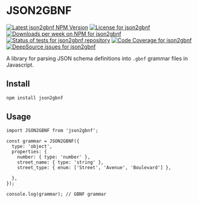 # JSON2GBNF

<a href="https://www.npmjs.com/package/json2gbnf"><img alt="Latest json2gbnf NPM Version" src="https://badge.fury.io/js/json2gbnf.svg" /></a>
<a href="https://github.com/thekevinscott/json2gbnf/blob/master/packages/json2gbnf/LICENSE"><img alt="License for json2gbnf" src="https://img.shields.io/npm/l/json2gbnf" /></a>
<a href="https://www.npmjs.com/package/json2gbnf"><img alt="Downloads per week on NPM for json2gbnf" src="https://img.shields.io/npm/dw/json2gbnf" /></a>
<a href="https://github.com/thekevinscott/autogrammer/actions/workflows/tests.yml"><img src="https://github.com/thekevinscott/autogrammer/actions/workflows/tests.yml/badge.svg" alt="Status of tests for json2gbnf repository" /></a>
<a href="https://codecov.io/gh/thekevinscott/autogrammer"><img alt="Code Coverage for json2gbnf" src="https://img.shields.io/codecov/c/github/thekevinscott/autogrammer" /></a>
<a href="https://deepsource.io/gh/thekevinscott/autogrammer/?ref=repository-badge"><img alt="DeepSource issues for json2gbnf" src="https://deepsource.io/gh/thekevinscott/autogrammer.svg/?label=active+issues&show_trend=true" /></a>

A library for parsing JSON schema definitions into  `.gbnf` grammar files in Javascript.

## Install

```bash
npm install json2gbnf
```

## Usage

```
import JSON2GBNF from 'json2gbnf';

const grammar = JSON2GBNF({
  type: 'object',
  properties: {
    number: { type: 'number' },
    street_name: { type: 'string' },
    street_type: { enum: ['Street', 'Avenue', 'Boulevard'] },

  },
});

console.log(grammar); // GBNF grammar
```
